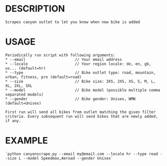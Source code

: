 # DESCRIPTION
    Scrapes canyon outlet to let you know when new bike is added

# USAGE
    Periodically run script with following arguments:
    * --email                      // Your email address 
    * --locale                     // Your region locale: de, en, gb, us... (default=hr)
    * --type                       // Bike outlet type: road, mountain, urban, fitness, pro (default=road)
    * --size                       // Bike size: 3XS, 2XS, XS, S, M, L, XL, 2XL, 3XL
    * --model                      // Bike model (possible multiple comma separated models)
    * --gender                     // Bike gender: Unisex, WMN (default=Unisex)

    First run will send all bikes from outlet matching the given filter criteria. Every subsequent run will send bikes that are newly added, if any.
    
# EXAMPLE
    `python canyonscrape.py --email my@email.com --locale hr --type road --size L --model Speedmax,Aeroad --gender Unisex`



